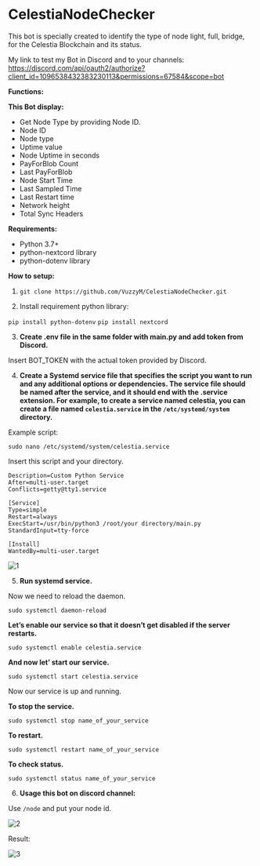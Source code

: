 # CelestiaNodeChecker
This bot is specially created to identify the type of node light, full, bridge, for the Celestia Blockchain and its status.

My link to test my Bot in Discord and to your channels: https://discord.com/api/oauth2/authorize?client_id=1096538432383230113&permissions=67584&scope=bot 

**Functions:**

**This Bot display:**

- Get Node Type by providing Node ID.
- Node ID
- Node type
- Uptime value
- Node Uptime in seconds
- PayForBlob Count
- Last PayForBlob
- Node Start Time
- Last Sampled Time
- Last Restart time
- Network height
- Total Sync Headers


**Requirements:**

- Python 3.7+
- python-nextcord library
- python-dotenv library

**How to setup:**

1. ```git clone https://github.com/VuzzyM/CelestiaNodeChecker.git```

2. Install requirement python library: 

```pip install python-dotenv```
```pip install nextcord```

3. **Create .env file in the same folder with main.py and add token from Discord.**

 Insert BOT_TOKEN with the actual token provided by Discord.

4. **Create a Systemd service file that specifies the script you want to run and any additional options or dependencies. The service file should be named after the service, and it should end with the .service extension. For example, to create a service named celestia, you can create a file named `celestia.service` in the `/etc/systemd/system` directory.**

Example script:

```sudo nano /etc/systemd/system/celestia.service```

Insert this script and your directory.

```[Unit]
Description=Custom Python Service
After=multi-user.target
Conflicts=getty@tty1.service

[Service]
Type=simple
Restart=always
ExecStart=/usr/bin/python3 /root/your directory/main.py
StandardInput=tty-force

[Install]
WantedBy=multi-user.target
```

![1](https://user-images.githubusercontent.com/66425682/232172724-c3c6fc3f-7e5e-4cf1-b069-bfb63f7b545e.png)


5. **Run systemd service.**

Now we need to reload the daemon.

```sudo systemctl daemon-reload```

**Let’s enable our service so that it doesn’t get disabled if the server restarts.**

```sudo systemctl enable celestia.service```

**And now let’ start our service.**

```sudo systemctl start celestia.service```

Now our service is up and running.

**To stop the service.**

```sudo systemctl stop name_of_your_service```

**To restart.**

```sudo systemctl restart name_of_your_service```

**To check status.**

```sudo systemctl status name_of_your_service```

6. **Usage this bot on discord channel:**

Use ```/node``` and put your node id.

![2](https://user-images.githubusercontent.com/66425682/232172710-4775a1e4-45ef-47f8-a0ab-f53cfcdd0c8d.png)

Result:

![3](https://user-images.githubusercontent.com/66425682/232172717-bc00f440-c207-4a5f-a7f3-040ab11a7b8d.png)


